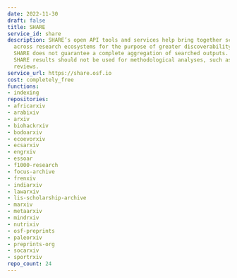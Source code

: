 ```yaml
---
date: 2022-11-30
draft: false
title: SHARE
service_id: share
description: SHARE’s open API tools and services help bring together scholarship distributed
  across research ecosystems for the purpose of greater discoverability. However,
  SHARE does not guarantee a complete aggregation of searched outputs. For this reason,
  SHARE results should not be used for methodological analyses, such as systematic
  reviews.
service_url: https://share.osf.io
cost: completely_free
functions:
- indexing
repositories:
- africarxiv
- arabixiv
- arxiv
- biohackrxiv
- bodoarxiv
- ecoevorxiv
- ecsarxiv
- engrxiv
- essoar
- f1000-research
- focus-archive
- frenxiv
- indiarxiv
- lawarxiv
- lis-scholarship-archive
- marxiv
- metaarxiv
- mindrxiv
- nutrixiv
- osf-preprints
- paleorxiv
- preprints-org
- socarxiv
- sportrxiv
repo_count: 24
---
```



